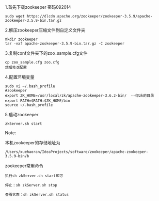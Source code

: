 1.首先下载zookeeper 密码092014

```shell
sudo wget https://dlcdn.apache.org/zookeeper/zookeeper-3.5.9/apache-zookeeper-3.5.9-bin.tar.gz
```



2.解压zookeeper压缩文件到自定义文件夹

```shell
mkdir zookeeper
tar -vxf apache-zookeeper-3.5.9-bin.tar.gz -C zookeeper

```

3.复制conf文件夹下的zoo_sample.cfg文件

```shell
cp zoo_sample.cfg zoo.cfg
然后修改配置
```

4.配置环境变量

```shell
sudo vi ~/.bash_profile
#zookeeper
export ZK_HOME=/usr/local/zk/apache-zookeeper-3.6.2-bin/  --你zk的目录
export PATH=$PATH:$ZK_HOME/bin　
source ~/.bash_profile
```

5.启动zookeeper

```shell
zkServer.sh start
```

Note:

本机zookeeper的存储地址为

```shell
/Users/xuehaoran/IdeaProjects/software/zookeeper/apache-zookeeper-3.5.9-bin/b
```

zookeeper常用命令
```shell
执行sh zkServer.sh start即可

停止：sh zkServer.sh stop

查看状态：sh zkServer.sh status
```

